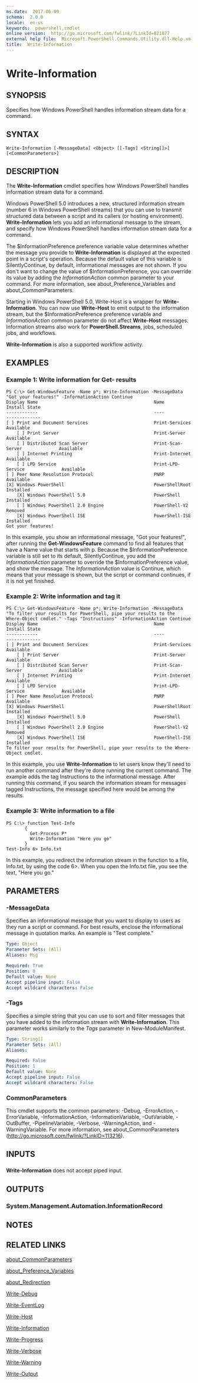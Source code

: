```yaml
---
ms.date:  2017-06-09
schema:  2.0.0
locale:  en-us
keywords:  powershell,cmdlet
online version:  http://go.microsoft.com/fwlink/?LinkId=821877
external help file:  Microsoft.PowerShell.Commands.Utility.dll-Help.xml
title:  Write-Information
---
```


# Write-Information

## SYNOPSIS
Specifies how Windows PowerShell handles information stream data for a command.

## SYNTAX

```
Write-Information [-MessageData] <Object> [[-Tags] <String[]>] [<CommonParameters>]
```

## DESCRIPTION
The **Write-Information** cmdlet specifies how Windows PowerShell handles information stream data for a command.

Windows PowerShell 5.0 introduces a new, structured information stream (number 6 in Windows PowerShell streams) that you can use to transmit structured data between a script and its callers (or hosting environment).
**Write-Information** lets you add an informational message to the stream, and specify how Windows PowerShell handles information stream data for a command.

The $InformationPreference preference variable value determines whether the message you provide to **Write-Information** is displayed at the expected point in a script's operation.
Because the default value of this variable is SilentlyContinue, by default, informational messages are not shown.
If you don't want to change the value of $InformationPreference, you can override its value by adding the *InformationAction* common parameter to your command.
For more information, see about_Preference_Variables and about_CommonParameters.

Starting in Windows PowerShell 5.0, Write-Host is a wrapper for **Write-Information**.
You can now use **Write-Host** to emit output to the information stream, but the $InformationPreference preference variable and *InformationAction* common parameter do not affect **Write-Host** messages.
Information streams also work for **PowerShell.Streams**, jobs, scheduled jobs, and workflows.

**Write-Information** is also a supported workflow activity.

## EXAMPLES

### Example 1: Write information for Get- results
```
PS C:\> Get-WindowsFeature -Name p*; Write-Information -MessageData "Got your features!" -InformationAction Continue
Display Name                                            Name                       Install State
------------                                            ----                       -------------
[ ] Print and Document Services                         Print-Services                 Available
    [ ] Print Server                                    Print-Server                   Available
    [ ] Distributed Scan Server                         Print-Scan-Server              Available
    [ ] Internet Printing                               Print-Internet                 Available
    [ ] LPD Service                                     Print-LPD-Service              Available
[ ] Peer Name Resolution Protocol                       PNRP                           Available
[X] Windows PowerShell                                  PowerShellRoot                 Installed
    [X] Windows PowerShell 5.0                          PowerShell                     Installed
    [ ] Windows PowerShell 2.0 Engine                   PowerShell-V2                    Removed
    [X] Windows PowerShell ISE                          PowerShell-ISE                 Installed
Got your features!
```

In this example, you show an informational message, "Got your features!", after running the **Get-WindowsFeature** command to find all features that have a Name value that starts with p.
Because the $InformationPreference variable is still set to its default, SilentlyContinue, you add the *InformationAction* parameter to override the $InformationPreference value, and show the message.
The *InformationAction* value is Continue, which means that your message is shown, but the script or command continues, if it is not yet finished.

### Example 2: Write information and tag it
```
PS C:\> Get-WindowsFeature -Name p*; Write-Information -MessageData "To filter your results for PowerShell, pipe your results to the Where-Object cmdlet." -Tags "Instructions" -InformationAction Continue
Display Name                                            Name                       Install State
------------                                            ----                       -------------
[ ] Print and Document Services                         Print-Services                 Available
    [ ] Print Server                                    Print-Server                   Available
    [ ] Distributed Scan Server                         Print-Scan-Server              Available
    [ ] Internet Printing                               Print-Internet                 Available
    [ ] LPD Service                                     Print-LPD-Service              Available
[ ] Peer Name Resolution Protocol                       PNRP                           Available
[X] Windows PowerShell                                  PowerShellRoot                 Installed
    [X] Windows PowerShell 5.0                          PowerShell                     Installed
    [ ] Windows PowerShell 2.0 Engine                   PowerShell-V2                    Removed
    [X] Windows PowerShell ISE                          PowerShell-ISE                 Installed
To filter your results for PowerShell, pipe your results to the Where-Object cmdlet.
```

In this example, you use **Write-Information** to let users know they'll need to run another command after they're done running the current command.
The example adds the tag Instructions to the informational message.
After running this command, if you search the information stream for messages tagged Instructions, the message specified here would be among the results.

### Example 3: Write information to a file
```
PS C:\> function Test-Info
       { 
         Get-Process P*
         Write-Information "Here you go"
       }
Test-Info 6> Info.txt
```

In this example, you redirect the information stream in the function to a file, Info.txt, by using the code 6\>.
When you open the Info.txt file, you see the text, "Here you go."

## PARAMETERS

### -MessageData
Specifies an informational message that you want to display to users as they run a script or command.
For best results, enclose the informational message in quotation marks.
An example is "Test complete."

```yaml
Type: Object
Parameter Sets: (All)
Aliases: Msg

Required: True
Position: 0
Default value: None
Accept pipeline input: False
Accept wildcard characters: False
```

### -Tags
Specifies a simple string that you can use to sort and filter messages that you have added to the information stream with **Write-Information**.
This parameter works similarly to the *Tags* parameter in New-ModuleManifest.

```yaml
Type: String[]
Parameter Sets: (All)
Aliases: 

Required: False
Position: 1
Default value: None
Accept pipeline input: False
Accept wildcard characters: False
```

### CommonParameters
This cmdlet supports the common parameters: -Debug, -ErrorAction, -ErrorVariable, -InformationAction, -InformationVariable, -OutVariable, -OutBuffer, -PipelineVariable, -Verbose, -WarningAction, and -WarningVariable. For more information, see about_CommonParameters (http://go.microsoft.com/fwlink/?LinkID=113216).

## INPUTS

###  
**Write-Information** does not accept piped input.

## OUTPUTS

### System.Management.Automation.InformationRecord

## NOTES

## RELATED LINKS

[about_CommonParameters](../Microsoft.PowerShell.Core/about_CommonParameters.md)

[about_Preference_Variables](../Microsoft.PowerShell.Core/about_Preference_Variables.md)

[about_Redirection](../Microsoft.PowerShell.Core/about_Redirection.md)

[Write-Debug](Write-Debug.md)

[Write-EventLog](../Microsoft.PowerShell.Management/Write-EventLog.md)

[Write-Host](Write-Host.md)

[Write-Information](Write-Information.md)

[Write-Progress](Write-Progress.md)

[Write-Verbose](Write-Verbose.md)

[Write-Warning](Write-Warning.md)

[Write-Output](Write-Output.md)

